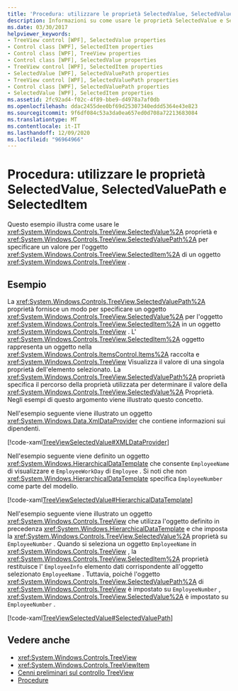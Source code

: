```yaml
---
title: 'Procedura: utilizzare le proprietà SelectedValue, SelectedValuePath e SelectedItem'
description: Informazioni su come usare le proprietà SelectedValue e SelectedValuePath per specificare un valore per l'oggetto SelectedItem di un Windows Presentation Foundation TreeView.
ms.date: 03/30/2017
helpviewer_keywords:
- TreeView control [WPF], SelectedValue properties
- Control class [WPF], SelectedItem properties
- Control class [WPF], TreeView properties
- Control class [WPF], SelectedValue properties
- TreeView control [WPF], SelectedItem properties
- SelectedValue [WPF], SelectedValuePath properties
- TreeView control [WPF], SelectedValuePath properties
- Control class [WPF], SelectedValuePath properties
- SelectedValue [WPF], SelectedItem properties
ms.assetid: 2fc92ad4-f02c-4f89-bbe9-d4978a7af0db
ms.openlocfilehash: ddac2455dee0bf69d25307340eddd5364e43e823
ms.sourcegitcommit: 9f6df084c53a3da0ea657ed0d708a72213683084
ms.translationtype: MT
ms.contentlocale: it-IT
ms.lasthandoff: 12/09/2020
ms.locfileid: "96964966"
---
```

# <a name="how-to-use-selectedvalue-selectedvaluepath-and-selecteditem"></a>Procedura: utilizzare le proprietà SelectedValue, SelectedValuePath e SelectedItem
Questo esempio illustra come usare le <xref:System.Windows.Controls.TreeView.SelectedValue%2A> proprietà e <xref:System.Windows.Controls.TreeView.SelectedValuePath%2A> per specificare un valore per l'oggetto <xref:System.Windows.Controls.TreeView.SelectedItem%2A> di un oggetto <xref:System.Windows.Controls.TreeView> .  
  
## <a name="example"></a>Esempio  
 La <xref:System.Windows.Controls.TreeView.SelectedValuePath%2A> proprietà fornisce un modo per specificare un oggetto <xref:System.Windows.Controls.TreeView.SelectedValue%2A> per l'oggetto <xref:System.Windows.Controls.TreeView.SelectedItem%2A> in un oggetto <xref:System.Windows.Controls.TreeView> . L' <xref:System.Windows.Controls.TreeView.SelectedItem%2A> oggetto rappresenta un oggetto nella <xref:System.Windows.Controls.ItemsControl.Items%2A> raccolta e <xref:System.Windows.Controls.TreeView> Visualizza il valore di una singola proprietà dell'elemento selezionato. La <xref:System.Windows.Controls.TreeView.SelectedValuePath%2A> proprietà specifica il percorso della proprietà utilizzata per determinare il valore della <xref:System.Windows.Controls.TreeView.SelectedValue%2A> Proprietà. Negli esempi di questo argomento viene illustrato questo concetto.  
  
 Nell'esempio seguente viene illustrato un oggetto <xref:System.Windows.Data.XmlDataProvider> che contiene informazioni sui dipendenti.  
  
 [!code-xaml[TreeViewSelectedValue#XMLDataProvider](~/samples/snippets/csharp/VS_Snippets_Wpf/TreeViewSelectedValue/CS/Window1.xaml#xmldataprovider)]  
  
 Nell'esempio seguente viene definito un oggetto <xref:System.Windows.HierarchicalDataTemplate> che consente `EmployeeName` di visualizzare e `EmployeeWorkDay` di `Employee` . Si noti che non <xref:System.Windows.HierarchicalDataTemplate> specifica `EmployeeNumber` come parte del modello.  
  
 [!code-xaml[TreeViewSelectedValue#HierarchicalDataTemplate](~/samples/snippets/csharp/VS_Snippets_Wpf/TreeViewSelectedValue/CS/Window1.xaml#hierarchicaldatatemplate)]  
  
 Nell'esempio seguente viene illustrato un oggetto <xref:System.Windows.Controls.TreeView> che utilizza l'oggetto definito in precedenza <xref:System.Windows.HierarchicalDataTemplate> e che imposta la <xref:System.Windows.Controls.TreeView.SelectedValue%2A> proprietà su `EmployeeNumber` . Quando si seleziona un oggetto `EmployeeName` in <xref:System.Windows.Controls.TreeView> , la <xref:System.Windows.Controls.TreeView.SelectedItem%2A> proprietà restituisce l' `EmployeeInfo` elemento dati corrispondente all'oggetto selezionato `EmployeeName` . Tuttavia, poiché l'oggetto <xref:System.Windows.Controls.TreeView.SelectedValuePath%2A> di <xref:System.Windows.Controls.TreeView> è impostato su `EmployeeNumber` , <xref:System.Windows.Controls.TreeView.SelectedValue%2A> è impostato su `EmployeeNumber` .  
  
 [!code-xaml[TreeViewSelectedValue#SelectedValuePath](~/samples/snippets/csharp/VS_Snippets_Wpf/TreeViewSelectedValue/CS/Window1.xaml#selectedvaluepath)]  
  
## <a name="see-also"></a>Vedere anche

- <xref:System.Windows.Controls.TreeView>
- <xref:System.Windows.Controls.TreeViewItem>
- [Cenni preliminari sul controllo TreeView](treeview-overview.md)
- [Procedure](treeview-how-to-topics.md)
